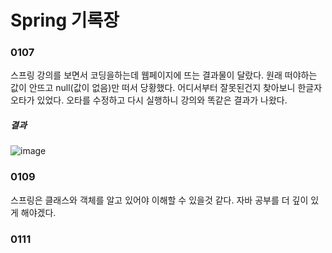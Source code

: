 # Spring 기록장
### 0107
스프링 강의를 보면서 코딩을하는데 웹페이지에 뜨는 결과물이 달랐다. 원래 떠야하는 값이 안뜨고 null(값이 없음)만 떠서 당황했다. 어디서부터 잘못된건지 찾아보니 한글자 오타가 있었다. 오타를 수정하고 다시 실행하니 강의와 똑같은 결과가 나왔다.
##### 결과
![image](https://github.com/hxeonxins/TIL/assets/130758785/a2b67ea8-730e-4181-86d3-57e3aec66b39)
### 0109
스프링은 클래스와 객체를 알고 있어야 이해할 수 있을것 같다. 자바 공부를 더 깊이 있게 해야겠다.
### 0111